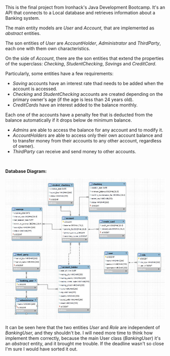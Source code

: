 

This is the final project from Ironhack's Java Development Bootcamp.  It's an API that connects to a Local database and retrieves information about a Banking system.

The main entity models are _User_ and _Account_, that are implemented as _abstract_ entities.

The son entities of _User_ are _AccountHolder_, _Administrator_ and _ThirdParty_, each one with them own characteristics.

On the side of _Account_, there are the son entities that extend the properties of the superclass:  _Checking_, _StudentChecking_, _Savings_ and _CreditCard_.

Particularly, some entities have a few requirements:
- _Saving_ accounts have an interest rate thad needs to be added when the account is accessed.
- _Checking_ and _StudentChecking_ accounts are created depending on the primary owner's age (if the age is less than 24 years old).
- _CreditCards_ have an interest added to the balance monthly.

Each one of the accounts have a penalty fee that is deducted from the balance automatically if it drops below de minimum balance.

- _Admins_ are able to access the balance for any account and to modify it.
- _AccountHolders_ are able to access only their own account balance and to transfer money from their accounts to any other account, regardless of owner).
- _ThirdParty_ can receive and send money to other accounts.

<br>

__Database Diagram:__

<img src="/src/main/resources/static/db_diagram.JPG" alt="database diagram" title="Database diagram" style="display:inline-block; margin: 0 auto;">

It can be seen here that the two entities _User_ and _Role_ are independent of _BankingUser,_ and they shouldn't be.  I will need more time to think how implement them correctly, because the main User class (_BankingUser_) it's an _abstract_ entity, and it brought me trouble.  If the deadline wasn't so close I'm sure I would have sorted it out.
